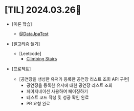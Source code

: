# [TIL] 2024.03.26📒

  * [이론 학습]
    * [@DataJpaTest](https://github.com/elephant97/TIL/tree/main/Study/JPA/DataJpaTest.md)
 
  * [알고리즘 풀기]
    * [Leetcode]
      * [Climbing Stairs](https://github.com/elephant97/Algorithm/blob/main/Leetcode/Java/Easy/Climbing%20Stairs.java)

  * [프로젝트]
    * [공연장을 생성한 유저가 등록한 공연장 리스트 조회 API 구현]
      * 공연장을 등록한 유저에 대한 공연장 리스트 조회
      * 페이지네이션 사용하여 페이징하기
      * 테스트 코드 작성 및 성공 확인 완료
      * PR 요청 완료
